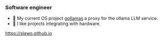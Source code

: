 ### Software engineer

- 🔭 My current OS project [gollamas](https://github.com/slawo/gollamas) a proxy for the ollama LLM service.
- 👯 I like projects integrating with hardware.

https://slawo.github.io



<!--
**slawo/slawo** is a ✨ _special_ ✨ repository because its `README.md` (this file) appears on your GitHub profile.

Here are some ideas to get you started:

- 🔭 I’m currently working on ...
- 🌱 I’m currently learning ...
- 👯 I’m looking to collaborate on ...
- 🤔 I’m looking for help with ...
- 💬 Ask me about ...
- 📫 How to reach me: ...
- 😄 Pronouns: ...
- ⚡ Fun fact: ...
-->
